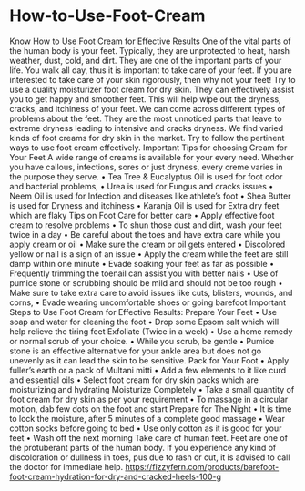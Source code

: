 # How-to-Use-Foot-Cream

Know How to Use Foot Cream for Effective Results
One of the vital parts of the human body is your feet. Typically, they are unprotected to heat, harsh weather, dust, cold, and dirt. They are one of the important parts of your life. You walk all day, thus it is important to take care of your feet.  If you are interested to take care of your skin rigorously, then why not your feet! Try to use a quality moisturizer foot cream for dry skin. They can effectively assist you to get happy and smoother feet. This will help wipe out the dryness, cracks, and itchiness of your feet. We can come across different types of problems about the feet. They are the most unnoticed parts that leave to extreme dryness leading to intensive and cracks dryness. We find varied kinds of foot creams for dry skin in the market.  Try to follow the pertinent ways to use foot cream effectively.
Important Tips for choosing Cream for Your Feet
A wide range of creams is available for your every need. Whether you have callous, infections, sores or just dryness, every creme varies in the purpose they serve.
•	Tea Tree & Eucalyptus Oil is used for foot odor and bacterial problems, 
•	Urea is used for Fungus and cracks issues
•	Neem Oil is used for Infection and diseases like athlete’s foot
•	Shea Butter is used for Dryness and itchiness
•	Karanja Oil is used for Extra dry feet which are flaky
Tips on Foot Care for better care
•	Apply effective foot cream to resolve problems
•	To shun those dust and dirt, wash your feet twice in a day
•	Be careful about the toes and have extra care while you apply cream or oil
•	Make sure the cream or oil gets entered
•	Discolored yellow or nail is a sign of an issue
•	Apply the cream while the feet are still damp within one minute
•	Evade soaking your feet as far as possible
•	Frequently trimming the toenail can assist you with better nails
•	Use of pumice stone or scrubbing should be mild and should not be too rough
•	Make sure to take extra care to avoid issues like cuts, blisters, wounds, and corns,
•	Evade wearing uncomfortable shoes or going barefoot
Important Steps to Use Foot Cream for Effective Results:
Prepare Your Feet
•	Use soap and water for cleaning the foot
•	Drop some Epsom salt which will help relieve the tiring feet
Exfoliate (Twice in a week)
•	Use a home remedy or normal scrub of your choice. 
•	While you scrub, be gentle
•	Pumice stone is an effective alternative for your ankle area but does not go unevenly as it can lead the skin to be sensitive.
Pack for Your Foot
•	Apply fuller’s earth or a pack of Multani mitti
•	Add a few elements to it like curd and essential oils
•	Select foot cream for dry skin packs which are moisturizing and hydrating
Moisturize Completely
•	Take a small quantity of foot cream for dry skin as per your requirement
•	To massage in a circular motion, dab few dots on the foot and start
Prepare for The Night
•	It is time to lock the moisture, after 5 minutes of a complete good massage
•	Wear cotton socks before going to bed
•	Use only cotton as it is good for your feet
•	Wash off the next morning
Take care of human feet. Feet are one of the protuberant parts of the human body. If you experience any kind of discoloration or dullness in toes, pus due to rash or cut, it is advised to call the doctor for immediate help.
https://fizzyfern.com/products/barefoot-foot-cream-hydration-for-dry-and-cracked-heels-100-g

